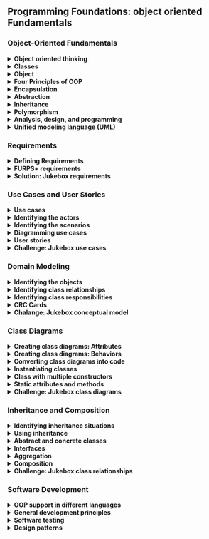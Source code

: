 ## Programming Foundations: object oriented Fundamentals

### Object-Oriented Fundamentals
<details>
		<summary><strong>Object oriented thinking</strong></summary>
		relaize that object oriented programming is not itself a language Object orientation
		is referred to as a programming paradigm A set of ideas that's supported by many
		languages
		<br>
		<br>
        <strong>Object-Oriented Programming (OOP): </strong>
		<br>
		is a programming paradigm that relies on the concept of <strong>classes and objects.</strong> It is used to structure a software program into simple, reusable pieces of code blueprints <strong>(usually called classes)</strong>, which are used to create <strong>individual instances of objects.</strong>
        <br>
		<ul>
			<li>Objects contain both functions (or methods) and data.</li>
			<li> An object provides a public interface to other code that wants to use it, but it maintains its own private internal state: this means that other parts of the system don't have to care about what is going on inside the object.</li>
		</ul>
        <br>
		<strong>Object oriented Programming Language</strong>
		<ul>
			<li>C#</li>
			<li>C++</li>
			<li>Go</li>
			<li>Java</li>
			<li>Javascript</li>
			<li>perl</li>
			<li>PHP</li>
			<li>python</li>
			<li>R</li>
			<li>Ruby</li>
			<li>Swift</li>
			<li>VB.NET</li>
			<li>and many others</li>
		</ul>
		<br>
		And there are other programming paradigms beyon just procedural and object
		orientation
		<ul>
			<li><strong>Logic Programming Language:</strong> Like Prplog</li>
			<li><strong>Functional Programming Language:</strong> Like Haskell</li>
		</ul>
</details>
<details>
		<summary><strong>Classes</strong></summary>
		<strong>Class: </strong>code-template for creating program objects
		<br>
		<br>
		<strong>Class Components</strong>
		<ul>
			<li><strong>Type ➡️ Name:</strong> What is it?
			<br>
			"RoundCookie"
			</li>
			<li><strong>Properties, data ➡️ Attributes:</strong> What describes it?
			<br>
			"Weight, Color"
			</li>
			<li><strong>Operations ➡️ Behavior:</strong> What can it do?
			<br>
			"decorate() - consume()"
			</li>
		</ul>
		<br>
		<strong>Method:</strong> are basically functions with key difference that methods
						are defined as part of a class
		<ul>
			<li>A program procedure that can return a value </li>
			<li>Defined as part of a class</li>
			<li>can only access data known to its object</li>
		</ul>
		<br>
		<strong>Example</strong>

```
Class Feel:
	position
	color
	boolean
	move()
```
<br>
		<strong>Existing Classes in OO Languages</strong>
		At a minimum:
		<br>
		<ul>
			<li>strings</li>
			<li>Dates</li>
			<li>Collections</li>
			<li>File I/O</li>
			<li>Networking</li>
			<li>And often many more...</li>
		</ul>
		<br>
		<strong>Frameworks and libraries</strong>
		<ul>
			<li>Java Class Library</li>
			<li>.NET Framework BCL</li>
			<li>C++ Standard Library</li>
			<li>Ruby Standard Library</li>
			<li>Python Standard Library</li>
		</ul>
</details>
<details>
		<summary><strong>Object</strong></summary>
		<strong>Object</strong> is an instance of a class
		<br>
		<br>
        Objects are class instances that inherit all the variables and methods from a class.
        <br>
		All objects have
		<ul>
			<li><strong>Identity:</strong>  Coffee mug</li>
			<li><strong>Attribute:</strong> Color, size, fullness</li>
			<li><strong>Behviors:</strong>  fill(), empty(), clean()</li>
		</ul>
		<br>
		<storng>Example</storng>

```
Feel = new Feel(3, "white", false)
```
<br>
		<strong>Objects = Nouns</strong>
		<ul>
			<li>Things</li>
			<li>People</li>
			<li>Places</li>
			<li>Ideas</li>
			<li>Concepts</li>
		</ul>
</details>
<details>
		<summary><strong>Four Principles of OOP</strong></summary>
		there are four fundamentals ideas in object oriented programming to keep in your
		mind when creating classes
		<ul>
			<li><strong>Encapsulation: </strong>containing information in an object, exposing only selected information</li>
			<li><strong>Abstraction: </strong>only exposing high level public methods for accessing an object</li>
			<li><strong>Inheritance: </strong>child classes inherit data and behaviors from parent class</li>
			<li><strong>Polymorphism: </strong>many methods can do the same task</li>
		</ul>
</details>
<details>
		<summary><strong>Encapsulation</strong></summary>
		<strong>Encapsulation:</strong> is the packing of data and functions into one component (for example, a class) and then <strong>controlling access to that component to make a "blackbox" out of the object.</strong>
		<br>
		<br>
		<ul>
			<li>Wrapping up a data and method together into a single unit (in other words class) is called Encapsulation</li>
			<li>Encapsulation is like enclosing in a capsule. That is enclosing the related operations and data related to an object into that object</li>
		</ul>
		<br>
		the purpose of encapsulation is to protect an object from unwanted changes
		<br>
		<strong>to protect an object from unwanted changes to have access to the that data you should use methods that object have setter method or getter method that you define</strong>
		<br>
		<br>
        to make sure that "sensitive" data is hidden from users. To achieve this, you must declare class variables/attributes as private (cannot be accessed from outside the class). If you want others to read or modify the value of a private member, you can provide public get and set methods.
		<br>
		<br>
        <strong>Why Encapsulation?</strong>
        <ul>
            <li>Encapsulation ensures better control of your data, because you (or others) can change one part of the code without affecting other parts</li>
            <li>Increased security of data</li>
        </ul>
		<br>
		<strong>Example</strong>

```
class Player:
 currentHealth
 maxHealth
 setHealthOnLevelUp():
  maxHealth += 500
  currentHealth = maxHealth
```
<br>
		<strong>Another Example</strong>

```
class Car:
 gastype = diesel
 getFuelPercentage():
  return Fuel%
```
<br>

```
bmw = new Car()
bmw.getFuelPercentage()
```
</details>
<details>
		<summary><strong>Abstraction</strong></summary>
		<strong>Abstraction: </strong>main goal is to handle complexity by hiding unnecessary details from the user.
        <br>
		Abstraction means we focus on the essential qualities of something rather than one specific example. By using abstraction, we automatically discard what's unimportant or irrelevant.
		<br>
        Hiding unnecessary details and functionalities and only showing what is important to work is an abstraction.
        <br>
        <br>
		<ul>
			<li>Abstruction is "To represent the essentail feature without representing the background details" </li>
			<li>Abstruction lets you focus on what the object does instead of how it does it</li>
		</ul>
        <br>
        refers to “showing” only the essential attributes of something and “hiding” any implementation information that is unnecessary to the user.
        <br>
        <br>
        It allows users not to get overwhelmed by the hidden logic that makes the users complex logic.
        <br>
        the user is not required to understand or even think about it.
        <br>
        <br>
        <strong>Advantages of Data Abstraction</strong>
        <ul>
            <li>Helps the user to avoid writing low level code.</li>
            <li>Avoids code duplication and increases reusability.</li>
            <li>Can change internal implementation of class independently without affecting the user.</li>
            <li>Helps to increase security of an application or program as only important details are provided to the user.</li>
        </ul>
</details>
<details>
		<summary><strong>Inheritance</strong></summary>
		<strong>Inheritance: </strong>it is possible to inherit attributes and methods from one class to another.
		<br>
        <strong>parent classes extend attributes and behaviors to child classes.</strong>
		<br>
		<br>
        <strong>inheritance concept</strong> into two categories:
        <ul>
            <li><strong>derived class (child)</strong> - the class that inherits from another class</li>
            <li><strong>base class (parent)</strong> - the class being inherited from</li>
        </ul>
		<br>
		<ul>
			<li>Base a new object or class on an existing one</li>
			<li>Inherit the existing attributes and methods</li>
			<li>Great form of code reuse</li>
		</ul>
		<br>
		<strong>Why And When To Use "Inheritance"?</strong>
		<br>
        <strong>It is useful for code reusability:</strong> reuse attributes and methods of an existing class when you create a new class.
		<br>
		<br>
		Multiple Inheritance: mean one child has more than father it's not good and not supported in all the language
</details>
<details>
		<summary><strong>Polymorphism</strong></summary>
		<strong>Dynamic Polymorphism: </strong>Uses the same interface for methods on different types of objects that may implement those method in different ways
		<br>
		<br>
		<ul>
			<li>Polymorphism means one name, many forms</li>
			<li>One function behaves in different forms, In other words, "Many forms of a single object is called Polymorphism"</li>
		</ul>
		<br>
		<strong>Method Overriding:</strong> is change one or more methods from the superClass with the same name to take the same input but change the function itself.
		<br>
		<strong>Creating a unique version of an inherited method.</strong>
		<br>


```
Animal:
 makeSound()

cat:
 makeSound() → "Meow"

dog:
 makeSound() → "Haw haw"
```
<br>
		<strong>Method Overloading: </strong>Implements multiple methods with the same name, but different parameters
		<br>
		Example:

```
brew(coffee, water) → cupOfCoffee
brew(tea, water) → cupOfTea
brew(coffee, tea, water) → cupOfSomething
```
</details>

<details>
		<summary><strong>Analysis, design, and programming</strong></summary>
		<strong>Object-Oriented:</strong> there are usually another word right beside it
		<ul>
			<li><strong>Object Oriented Programming:</strong> Built it, The way to built your design</li>
			<li><strong>Object Oriented Design:</strong> Plan your solution, How are you going to do it?</li>
			<li><strong>Object Oriented Analysis:</strong> Understand your problem, What you need to do?</li>
		</ul>
		<br>
		<strong>The five steps approach:</strong>
		<ul>
			<li>1. Gather requirements ( Fetching for a problem to solve)</li>
			<li>2. Describe the application ( Plain text of how the people will use it)</li>
			<li>3. Identify the main object (The start point of making the classes)</li>
			<li>
				1. Describe the interactions between them
				<ul>
					<li>1. Understanding each object responsibilities.</li>
					<li>2. The behaviors they need to have.</li>
					<li>3. When they interact with other objects</li>
				</ul>
			</li>
			<li>5. Create a class diagram</li>
		</ul>
</details>
<details>
		<summary><strong>Unified modeling language (UML)</strong></summary>
		<strong>Unified Modeling Language (UML):</strong> Standardized notation for diagrams to visualize object-oriented systems.
		<br>
		<h4>Types of UML Diagrams</h4>
		<strong>Structural Diagrams</strong>
		<ul>
			<li>Class diagram</li>
			<li>Component diagram</li>
			<li>Depolyment diagram</li>
			<li>Object diagram</li>
			<li>Package diagram </li>
			<li>Profile diagram </li>
		</ul>
		<br>
		<strong>Behavioral Diagrams</strong>
		<ul>
			<li>Use case diagram</li>
			<li>Activity diagram</li>
			<li>State machine diagram</li>
			<li>sequence diagram</li>
			<li>Communication diagram </li>
			<li>Interaction overview diagram </li>
			<li>Timing diagram </li>
		</ul>
		<br>
		<h4>UML Tools</h4>
		<strong>Things to consider</strong>
		<ul>
			<li>Commercial or open source</li>
			<li>Support platforms</li>
			<li>Diagram drwaing capabilites</li>
			<li>Code generation capabilites</li>
		</ul>
</details>

### Requirements
<details>
		<summary><strong>Defining Requirements</strong></summary>
		The first step to any design process is to gather your requirements.
		<br>
		Figure out what your application or product needs to do.
		<br>
		<br>
		<strong>Requirements</strong> = what does the program need to do ?
		<br>
		what is the problem you are trying to solve ?
		<br>
		why are you building the program in the first place?
		<br>
		<br>
		<strong>Funcational Requirements:</strong> = What must it do?
		<br>
		the application must do ......
		<br>
		<br>
		Example: The system must:
		<ul>
			<li>Heat meals in space-packaging</li>
			<li>Allow users to set a timer for the meal</li>
			<li>Notify the user when the meal is ready.</li>
			<li>Change cooking time based on the type of meal</li>
			<li>Continue to function without a network connection</li>
		</ul>
		<br>
		<strong>Non-functional</strong> requirements = How should it do it?
		<ul>
			<li>Is it <strong>legal?</strong></li>
			<li><strong>Performance:</strong> Response time, Users Number simultaneously.</li>
			<li><strong>Support:</strong> if some problems happen any time what will you do?</li>
			<li><strong>Security</strong></li>
		</ul>
		<strong>How should be:</strong>
		<ul>
			<li>Available 24/7</li>
			<li>Usable while wearing work gloves.</li>
		</ul>
</details>

<details>
		<summary><strong>FURPS+ requirements</strong></summary>
		<strong>FURPS</strong> One commonly used model for classifying software quality attributes
		<br>
		FURPS serves as a checklist of several key qualities to consider when determining requirements.
		<br>
		<br>
		<strong>FURPS refer to </strong>
		<ul>
			<li>
				<strong>Functionality: </strong>the Features of the app
				<br>
				Capability, Reusability, Security
			</li>
			<br>
			<li>
				<strong>Usability: </strong>what affect the person who will use the app?
				<br>
				Is it easy on the eyes?
				<br>
				 Is it intuitive to use?
				<br>
 				Is the documentation accurate and complete?
				<br>
				Human Factors, Aesthetics, Consistency, Documentation
			</li>
			<br>
			<li>
				<strong>Reliability: </strong>How Much system downtime is acceptable? Is system can be recovered?
				<br>
				Availability, Failure Rate & Duration, Predictability
			</li>
			<br>
			<li>
				<strong>Performance: </strong> dictate the application's response time through put.
				<br>
  				And they put limits on the system resources it can use. In supportability.
  				<br>
				Speed, Efficiency, Resource, Consumption, Scalability
			</li>
			<br>
			<li>
				<strong>Supportability: </strong>  Make sure the application can be tested, extended, serviced and installed and configured.
				<br>
				Testability, Extensibility, Serviceability, Configurability
			</li>
		</ul>
		<br>
		<strong>FURPS+</strong>
		<ul>
			<li><strong>Design: </strong>constraints on how the software must be built because the app requires certain things such as a relational database.</li>
			<li>
				<strong>Implementation: </strong> Does it have to be written in a certain language?<br>
				Are there standards or methodologies that need to be followed?</li>
			<li>
				<strong>Interface: </strong>Communication with other devices is a common need.
				<br>
				refer to an external system that needs to be interfaced with.
			</li>
			<li><strong>Physical: </strong> related to the hardware on which the application must run or deplyed on.</li>
		</ul>
</details>
<details>
	<summary><strong>Solution: Jukebox requirements</strong></summary>
	<strong>Functional - the system must do:</strong>
	<ul>
		<li>Have music libraries</li>
		<li>Allow user to choose any album and select single song</li>
		<li>After putting any song to play check the queue</li>
		<li>if the last 3 songs from same user jump it to the next play</li>
		<li>if not put it in the queue</li>
	</ul>
	<br>
	<strong>Non-Functional - the system should be:</strong>
	<ul>
		<li>Intuitive to use while floating in space</li>
		<li>Available 24/7</li>
		<li>Low power</li>
	</ul>
</details>

### Use Cases and User Stories
<details>
	<summary><strong>Use cases</strong></summary>
	<strong>Use Cases: </strong>shifting focus towards the user and how they accomplish a particular goal a use case needs three essential things
	<br>
	<ul>
		<li><strong>Title: </strong>What is the goal?</li>
		<li><strong>Primary Actor: </strong>Who desires it? (the person or system that will use the program)</li>
		<li><strong>Success Scenario: </strong>How is it accomplished? (the steps)</li>
	</ul>
	<strong>Additional Details</strong>
	<ul>
		<li><strong>Preconditions:</strong> When this use case is started?</li>
		<li><strong>Postconditions</strong></li>
		<li><strong>Secondary Actors</strong></li>
		<li><strong>Stakeholders</strong></li>
		<li><strong>Scope</strong></li>
		<li><strong>Priority</strong></li>
		<li><strong>Owner</strong></li>
	</ul>
	<br>
	<h4>Use Case: Scenario as Steps</h4>
	<ul>
		<li><strong>Title: </strong>Heat Meal</li>
		<li><strong>Primary Actor: </strong>Astronaut</li>
		<li>
			<strong>Success Scenario: </strong>
			<ul>
				<li>Astronaut inserts meal package.</li>
				<li>The system identifies the type of meal.</li>
				<li>The system heats the package for the length of time required for meal type.</li>
				<li>The system notifies the astronaut that the meal is ready to vie space pager.</li>
				<li>Astronaut removes the package from the system.</li>
			</ul>
		</li>
		<li>
			<strong>Extensions</strong>
			<ol>
				<li>Describe steps for unidentifiable package</li>
				<li>Describe steps for space-pager system error</li>
			</ol>
		</li>
	</ul>
</details>
<details>
	<summary><strong>Identifying the actors</strong></summary>
	Start thinking about the peoples who maybe use your system "If it multiple users system". (User Icon)
	<br>
	who will interact with the program
	<br>
	Thinking about another systems or organizations which need to connect with your system. (Systems = Box)
	<br>
	Notice that  the program could have multiple people interacting with it to accomplish different goals.
	<br>
    Thinking about their different job titles or departments can also prompt ideas for use case scenarios.
	<br>
	yoou should also ask does the application need to interact with other computer systems or other organizations?
	<br>
    Those external systems are considered actors too.
	<br>
	But keep in mind that the same person with the same role and job title could actually be different actors at different times.
	<br>
    The focus should really be on the goal that the actor wants to accomplish, and how we define those actors can vary depending on the use case.
	<br>
    the primary actors in scenario aren't necessarily the most important actor in the scenario They're just the one who initiated it
</details>
<details>
	<summary><strong>Identifying the scenarios</strong></summary>
	describe a goal that an actor can accomplish in a single encounter and stay focused on the user's intention what they really want to accomplish.
	<br>
	<br>
	write your scenario either as a paragraph or a list of steps The goal is readability and ease of creation over formality.
	<br>
    don't put the verbs that will accomplish the goal put the goal it self omit needless words
    don't use words like screen, click, button , select
	<strong>User-Focused Goals</strong>
	<ul>
		<li>Cook meal</li>
		<li>Generate reports</li>
		<li>Change settings</li>
		<li>Order supplies</li>
	</ul>
	<br>
	<strong>Focus</strong> only on the best scenario ever then all others can be alternative paths
	<br>
	<strong>Focus</strong> on the main actions with out any details
	<br>
	<strong>Focus</strong> on the function without the interface, Don't use words bottom, screen, click .. etc.
	<br>
	<br>
	<strong>Question to help you thinking:</strong>
	<ul>
		<li>Who performs system adminstration tasks?</li>
		<li>Who manages users and security?</li>
		<li>What happens of the system fails?</li>
		<li>Is anyone looking at performance metrics or logs?</li>
	</ul>
</details>
<details>
	<summary><strong>Diagramming use cases</strong></summary>
	<ol>
		<li>Start with listing your use cases</li>
		<li>Then draw the actors with there names, and make circle on each use case, after than draw a big box around use cases as a refer to the system internal</li>
		<li>Draw lines from the actor to each user case he will work with</li>
		<li>If there are another system or second role actor, draw it at the other side with square around and <<actor>> to define it</li>
	</ol>
</details>
<details>
	<summary><strong>User stories</strong></summary>
	User story is simpler than use case, it's focus only on small scenario from the user perspective and focusing only on his goal. As a (type of user) I want (goal) so that (reason)
	<br>
	still describes a single small scenario from a user's perspective, focusing on their goal. what they want to do and why rather than focusing on the system.
	<br>
	But unlike a use case, which can be several pages,
	<br>
	a user story is typically written as just one, perhaps two, sentences and they're very commonly written on index cards because that forces us to keep them short and sweet.
	<br>
	the focus is on intent and should not include descriptions of the user interface. these are intended to be quick, readable summaries of a specific goal and why the user wants it.
	<ul>
		<li>
			As an astronaut - I want to heat up my food - So that I can get eat a warm meals
		</li>
		<li>
			As a nutritianist - I want to see what astronauts eat - So that i can monitor their diet
		</li>
		<li>
			As an astronaut - I want to press a button to delay when my food gets cooked - So that it will be ready later
		</li>
		<li>
			As an astronaut - I want to schedule when i heat my food- So it will be ready later
		</li>
		<li>
			As a student - I want to see my courses - so I can focus on studying.
		</li>
	</ul>
	<br>
	<br>
	<table>
		<tr>
			<th>User Stories</th>
			<th>Use Cases</th>
		</tr>
		<tr>
			<td>short (one index card)</td>
			<td>Long (a document)</td>
		</tr>
		<tr>
			<td>One goal, no details</td>
			<td>Multiple goals and details</td>
		</tr>
		<tr>
			<td>Informal</td>
			<td>Casual to (very) formal</td>
		</tr>
		<tr>
			<td>"Placeholder for conversation"</td>
			<td>"Record of converstion"</td>
		</tr>
	</table>
	<br>
	We start making User Stories to hold the topics then make Use case to Each one or collect smaller together.
</details>
<details>
	<summary><strong>Challenge: Jukebox use cases</strong></summary>
	<strong>Functional Requirements</strong>
	<ul>
		<li>Maintain a library of albums/songs</li>
		<li>Allow users to brows albums/songs</li>
		<li>Allow users to select individual songs</li>
		<li>Prevent users from selecting entire albums</li>
		<li>Maintain a queue of songs to play</li>
		<li>Play music</li>
		<li>Allow users to sort by artist</li>
		<li>Identify individual users</li>
		<li>Track number of plays per user</li>
	</ul>
	<br>
	<strong>Non-Functional Requirements</strong>
	<ul>
		<li>Intuitive to use in spacec</li>
		<li>Available 24/7</li>
		<li>Low Power</li>
		<li>Updatable</li>
	</ul>
	<br>
	<strong>Use Case 01</strong>
	<ul>
		<li><strong>Title: </strong>Play song</li>
		<li><strong>Primary Actor: </strong>User</li>
		<li>
			<strong>Success Scenario: </strong>
			<ol>
				<li>The system identifies user</li>
				<li>The user browses library of available albums</li>
				<li>The user selects an album and browses list of songs on the selected album</li>
				<li>The user selects a song</li>
				<li>The system plays the selectd a song</li>
				<li>play like setting</li>
			</ol>
		</li>
	</ul>
	<br>
	<strong>Use Case 02</strong>
	<ul>
		<li><strong>Title: </strong>Select Multiple Songs</li>
		<li><strong>Primary Actor: </strong>User</li>
		<li>
			<strong>Success Scenario: </strong>
			<ol>
				<li>The system identifies user</li>
				<li>The user browses available albums and songs</li>
				<li>The user selects a song</li>
				<li>The system begins playing selectd song</li>
				<li>The user continues browsing and selects a second song</li>
				<li>The system adds second song to play queue</li>
				<li>The system plays second song after first song is over</li>
			</ol>
		</li>
	</ul>
	<br>
	<strong>Use Case 03</strong>
	<ul>
		<li><strong>Title: </strong>Play song</li>
		<li><strong>Primary Actor: </strong>Astronaut</li>
		<li>
			<strong>Success Scenario: </strong>
			<ol>
				<li>Astronaut open lib</li>
				<li>Then pick an album</li>
				<li>
					choose 3 songs or less to play
					<ol>
						<li>if choose more tell him max number</li>
						<li>if there are 3 same user jump next play</li>
					</ol>
				</li>
				<li>
					choose play setting (loop, shuffle)
					<ol>
						<li>if not selected ask after queue, time 10sec then shuffle.</li>
					</ol>
				</li>
				<li>play like setting</li>
			</ol>
		</li>
	</ul>
	<br>
	<br>
	<strong>Use Case 04</strong>
	<ul>
		<li><strong>Title: </strong>Update Lib</li>
		<li><strong>Primary Actor: </strong>Admin</li>
		<li>
			<strong>Success Scenario: </strong>
			<ol>
				<li>Astronaut open sittings</li>
				<li>plugin storage</li>
				<li>move new data, done editing</li>
				<li>remove storage</li>
				<li>close setting</li>
			</ol>
		</li>
	</ul>
	<br>
	<strong>User Stories</strong>
	<br>
	As a user, i want my song to be added to the front of a long play queue, so that i don't have to wait hours to hear it
	<br>
	As a user, i want to be identified without touching anything, so that my hands are free to do other things
</details>

### Domain Modeling

<details>
	<summary><strong>Identifying the objects</strong></summary>
	- After defining requirements and writing some use cases or user stories we start to transition from analysis, understanding the problem we're trying to solve, to design, how we're going to organize our solution.
  	<br>
	- with the analysis done, our next step is to create a conceptual model.
	<br>
	<br>
	<strong>Conseptual Model: </strong> Represents important objects and the relationships between them
	<br>
	This model is done after analysis phase (Use cases & user stories)
	<br>
	at this point we pick all our system objects and every thing we should be aware of
	<br>
	To get the objects we go back to the use cases and the user stories then pick all of the nouns
	<br>
	To identify objects we'll go through all of our use cases and user stories and any other written requirements to pick out all of the nouns.
	<br>
  	after defining the objects we simply drawing a box around each of those objects we have the beginning of a conceptual model.
	<br>
	<img src="https://manssorr.notion.site/image/https%3A%2F%2Fs3-us-west-2.amazonaws.com%2Fsecure.notion-static.com%2F49dabb74-ffff-418a-8a72-26ed2a6c2f72%2FUntitled.png?table=block&id=245bc35e-55d3-468a-9c94-ad0ac25290db&spaceId=a3f51d20-62c5-408a-823f-471ed08ec100&width=1410&userId=&cache=v2" alt="img" title="image Title" />
	<br>
	<img src="https://manssorr.notion.site/image/https%3A%2F%2Fs3-us-west-2.amazonaws.com%2Fsecure.notion-static.com%2Fb8eda863-2846-4823-b24d-5552455bfb15%2FUntitled.png?table=block&id=d500e754-1f34-4b07-b67b-3c246e13003d&spaceId=a3f51d20-62c5-408a-823f-471ed08ec100&width=990&userId=&cache=v2" alt="img" title="image Title">
	<br>
	Now search at them to find duplications and the useless ones
	<img src="https://manssorr.notion.site/image/https%3A%2F%2Fs3-us-west-2.amazonaws.com%2Fsecure.notion-static.com%2F2523c469-56bd-4699-ab20-be0d632f3993%2FUntitled.png?table=block&id=b6e91e7a-0f4d-4175-b497-66ed9ea565fe&spaceId=a3f51d20-62c5-408a-823f-471ed08ec100&width=1480&userId=&cache=v2" alt="img" title="image Title">
</details>
<details>
	<summary><strong>Identifying class relationships</strong></summary>
	Now after pick the class to the conceptual model we need to identify the relations between them with draw lines between them
	<br>
	Once we have the potential objects picked out for our conceptional model, it's useful to indicate the main relationships or associations between those concepts by drawing lines between the boxes.
	<br>
  	Now, optionally, it may be useful to add a short note to actually describe the relationship.
	<br>
	then write down a work which describe the relation between them
	<br>
	The benefit of detailing these relationships is that it makes it easier to realize which objects interact with each other, meaning which objects have behaviors that affect other objects.
	<br>
	<img src="https://manssorr.notion.site/image/https%3A%2F%2Fs3-us-west-2.amazonaws.com%2Fsecure.notion-static.com%2Fc8de4732-2f75-4e01-91dd-dbae99478af4%2FUntitled.png?table=block&id=e6999521-f2a8-4c38-9be2-7af49e9e5e64&spaceId=a3f51d20-62c5-408a-823f-471ed08ec100&width=1130&userId=&cache=v2"  alt="img" title="image Title">
</details>
<details>
	<summary><strong>Identifying class responsibilities</strong></summary>
	Now we need to know each class (object) responsibilities, so we back to use cases and user stories then searching this time for verbs only
	<br>
	We need to figure out the responsibilities for our conceptual objects to really identify what are, and what are not classes that we'll need to create.
	<br>
	We will go back to the user stories and  look for verbs, and verb phrases to identify responsibilities.
	<br>
	<img src="https://manssorr.notion.site/image/https%3A%2F%2Fs3-us-west-2.amazonaws.com%2Fsecure.notion-static.com%2F5dd78045-b45e-4714-815d-4e855a5ebae7%2FUntitled.png?table=block&id=cd0ebe73-edb0-4a3f-a2f5-383d27da213c&spaceId=a3f51d20-62c5-408a-823f-471ed08ec100&width=1390&userId=&cache=v2" alt="img" title="image Title">
	<br>

> An object should be responsible for itself
<br>
	like steers asteroid for first look you may said the player who responsible for steer it !
	<br>
	but no, the player only ask the asteroid to move and the asteroid itself responsible to his move
	<br>
	<img src="https://manssorr.notion.site/image/https%3A%2F%2Fs3-us-west-2.amazonaws.com%2Fsecure.notion-static.com%2F24ce28fb-11d8-4914-b19a-acace07eb252%2FUntitled.png?table=block&id=5c38e419-20af-4607-9940-b5921fcb5027&spaceId=a3f51d20-62c5-408a-823f-471ed08ec100&width=1600&userId=&cache=v2" alt="img" title="image Title">
	<br>
	Don't give much behaviors(responsibilities) to single actor but the mean actor could ask other things to there behaviors
	<img src="https://manssorr.notion.site/image/https%3A%2F%2Fs3-us-west-2.amazonaws.com%2Fsecure.notion-static.com%2F84d1c953-70a3-40cd-94db-b442e9cdd363%2FUntitled.png?table=block&id=59ff3479-8f33-44b3-b0f6-f78e024371a7&spaceId=a3f51d20-62c5-408a-823f-471ed08ec100&width=1510&userId=&cache=v2" alt="img" title="image Title">
	<br>
	System word here refers to some part of the system should do that not an actor called system will do ! to avoid doing that :
	<br>
	<img src="https://manssorr.notion.site/image/https%3A%2F%2Fs3-us-west-2.amazonaws.com%2Fsecure.notion-static.com%2F2fe2a6a7-b3d1-48cc-acdb-79cbf3a0f379%2FUntitled.png?table=block&id=5c6d6a1f-9c0c-4514-aa95-8b977d47c4b8&spaceId=a3f51d20-62c5-408a-823f-471ed08ec100&width=2000&userId=&cache=v2" alt="img" title="image Title">
	<br>
	<img src="https://manssorr.notion.site/image/https%3A%2F%2Fs3-us-west-2.amazonaws.com%2Fsecure.notion-static.com%2F6a0f6d57-09da-474e-a327-ab72358c62c7%2FUntitled.png?table=block&id=b053f382-215a-41d8-87f4-495adf687bde&spaceId=a3f51d20-62c5-408a-823f-471ed08ec100&width=2000&userId=&cache=v2" alt="img" title="image Title">
</details>
<details>
	<summary><strong>CRC Cards</strong></summary>
	<br>
	<strong>CRC: </strong>Class Responsibilities Collaboration
	<br>
	<strong>Each CRC cards represents one class</strong>
	<ul>
		<li>it has three sections. The first section is the name of the class at the top, which is usually underlined.</li>
		<li>The Right section  is the Responsibilities of the class, the things that it needs to take care of.</li>
		<li>The left section  is for the Collaborators, the other classes it interacts with.</li>
	</ul>
	CRC cards typically use this format with the responsibilities taking up the left two-thirds of the card, and the collaborators on what's remaining to the right.
	<br>
	<br>
	<strong>CRH: </strong>Component Responsibilities Helper
	<br>
	It should be like that and on a small piece of paper, to make it simple.
	<br>
	<img src="https://manssorr.notion.site/image/https%3A%2F%2Fs3-us-west-2.amazonaws.com%2Fsecure.notion-static.com%2Ffbef972f-518b-4529-9c17-cd551fba3c36%2FUntitled.png?table=block&id=3455ea55-fc92-410a-ac4b-afca421d8823&spaceId=a3f51d20-62c5-408a-823f-471ed08ec100&width=820&userId=&cache=v2" alt="img" title="image Title">
	<br>
	Use NOUNS to find Class , And VERBS to Responsibilities
	<br>
	<img src="https://manssorr.notion.site/image/https%3A%2F%2Fs3-us-west-2.amazonaws.com%2Fsecure.notion-static.com%2Fd778ae96-578f-44ee-96a0-58a90314ddec%2FUntitled.png?table=block&id=26157f67-2f8d-40a9-b65e-16e33bc79c80&spaceId=a3f51d20-62c5-408a-823f-471ed08ec100&width=830&userId=&cache=v2" alt="img" title="image Title">
</details>
<details>
	<summary><strong>Chalange: Jukebox conceptual model</strong></summary>
	<img src="https://manssorr.notion.site/image/https%3A%2F%2Fs3-us-west-2.amazonaws.com%2Fsecure.notion-static.com%2F50126ae2-6160-4a45-8eda-a07d92aa3b05%2FUntitled.png?table=block&id=649be3cd-debe-4db7-8d97-8582eadb215d&spaceId=a3f51d20-62c5-408a-823f-471ed08ec100&width=1570&userId=&cache=v2">
	<br>
	<img src="https://manssorr.notion.site/image/https%3A%2F%2Fs3-us-west-2.amazonaws.com%2Fsecure.notion-static.com%2F6e8e59f4-a480-44ca-8fd6-0fa825b90305%2FUntitled.png?table=block&id=c3cc288c-5604-4be4-81b9-a75f81ff5e6d&spaceId=a3f51d20-62c5-408a-823f-471ed08ec100&width=1610&userId=&cache=v2">
	<br>
	<img src="https://manssorr.notion.site/image/https%3A%2F%2Fs3-us-west-2.amazonaws.com%2Fsecure.notion-static.com%2F307ea140-1d62-4dfd-9f3f-b27c3856e4c5%2FUntitled.png?table=block&id=3f0b056e-97b5-404e-98ab-d49e4bd9c8ec&spaceId=a3f51d20-62c5-408a-823f-471ed08ec100&width=2000&userId=&cache=v2">
	<br>
	Removing system to Avoiding master class
	<img src="https://manssorr.notion.site/image/https%3A%2F%2Fs3-us-west-2.amazonaws.com%2Fsecure.notion-static.com%2F7097015c-1858-4b00-b102-cbb767b7d6bb%2FUntitled.png?table=block&id=a63c731d-ee06-4d5b-989e-54a6111f998a&spaceId=a3f51d20-62c5-408a-823f-471ed08ec100&width=670&userId=&cache=v2">
	<br>
	<img src="https://manssorr.notion.site/image/https%3A%2F%2Fs3-us-west-2.amazonaws.com%2Fsecure.notion-static.com%2F638d9d26-f738-4e13-9532-b55ec2c2f92b%2FUntitled.png?table=block&id=9faebf58-7cc7-48ff-b629-39c3a65616e2&spaceId=a3f51d20-62c5-408a-823f-471ed08ec100&width=1440&userId=&cache=v2">
	<br>
	<img src="https://manssorr.notion.site/image/https%3A%2F%2Fs3-us-west-2.amazonaws.com%2Fsecure.notion-static.com%2Fa5b1d328-0667-4f0f-84d1-dbd28c9c173f%2FUntitled.png?table=block&id=e3df3e52-264d-44f4-a524-4b3b266c0888&spaceId=a3f51d20-62c5-408a-823f-471ed08ec100&width=2000&userId=&cache=v2">
</details>

### Class Diagrams
<details>
	<summary><strong>Creating class diagrams: Attributes</strong></summary>
	<strong>Class Diagram</strong>
	<br>
	<ul>
		<li><strong>ClassName</strong>: Spaceship</li>
		<li>
			<strong>Attributes</strong>
			<ul>
				<li>callSign</li>
				<li>shieldActive</li>
				<li>shieldStrength</li>
				<li>position</li>
			</ul>
		</li>
		<li>
			<strong>Behaviors</strong>
			<ul>
				<li>getShieldStrength</li>
				<li>reduceShield</li>
				<li>getPosition</li>
				<li>move</li>
				<li>setPosition</li>
			</ul>
		</li>
	</ul>
	<br>
	<br>
	<strong>Behavior</strong>  they're usually named as short verb phrases.
	<br>
	it's common practice to name methods that modify and retrieve attributes as get instant operations rather than things like change or retrieve.
	<br>
  	And some languages will even automatically generate getter and setter methods for you.
	<br>
	<br>
	 You'll commonly see plus and minus signs before the attributes and methods in UML class diagrams.
	<br>
	Which is referred to as controlling visibility.
	<br>
	Minus indicates that a member should be private to the class, meaning it's not directly accessible by other objects.
	<br>
  	plus means the member should be public.
	<br>
	<br>
	The rule here is to leave as many attributes and methods private as possible, and only make something public if you know another object will need to use it.
	<br>
	Your focus should really be on what object do rather than just viewing them as data structures.
</details>
<details>
	<summary><strong>Creating class diagrams: Behaviors</strong></summary>
	At behavior we can use Responsibilities from Conceptional model which we had created Responsibility(Input datatype) : Return datatype
	<br>
	Incapsolation: + Public - Private
	<img src="https://manssorr.notion.site/image/https%3A%2F%2Fs3-us-west-2.amazonaws.com%2Fsecure.notion-static.com%2F4902c992-ece1-43b4-8682-1c6b951e0a90%2FUntitled.png?table=block&id=5f72e7d8-7bd2-48b3-8f22-895401db3da0&spaceId=a3f51d20-62c5-408a-823f-471ed08ec100&width=1120&userId=&cache=v2">

> The rule: to make many as you can every thing is private, and only public if another object will need to use it
</details>
<details>
	<summary><strong>Converting class diagrams into code</strong></summary>

```
	public class Spaceship {

	// instance variables
	public String callsign;
	private int shieldStrength;

	// methods
	public String fireMissile() {
	return "Pew!";
	}

	public void reduceShield(int amount) {
	shieldStrength -= amount;
	}
}
```
<br>
</details>
<details>
	<summary><strong>Instantiating classes</strong></summary>
	To make a new object in different languages:
	<br>
	<img src="https://manssorr.notion.site/image/https%3A%2F%2Fs3-us-west-2.amazonaws.com%2Fsecure.notion-static.com%2Fa8c7c2dd-672b-4d5c-8c94-38e52242e61c%2FUntitled.png?table=block&id=7764beaa-b2db-4700-b0d6-dc21c50b6e70&spaceId=a3f51d20-62c5-408a-823f-471ed08ec100&width=2000&userId=&cache=v2">
	<br>
	<br>
	<strong>Constructor: </strong>A special method that gets called to create an object
	<br>
	It should contain the initial values that i want to be for each new object of this class.
	<br>
	And it should be a method on the class with same name of it and be + <strong>(Public)</strong>
</details>
<details>
	<summary><strong>Class with multiple constructors</strong></summary>
	At this point maybe some one say: What if I need to make an object with different initial values from the one you made the constructor with ? I will reply then make multiple constructors!
	<br>
	<br>
	<strong>Multiple Constructors:</strong> Also called overloading its to let the first constructor take in value at the argument ( ) to make another object with different initial values
	<br>
	most langauges will let us create multiple constructor methods through a process called overloading
	<br>

```
public class Spaceship {

	// instance variables
	public String callSign;
	private Int shieldStrength

	// constructor methods
	public Spaceship() {
		name = "The nameless ship";
		shieldStrength = 100; }

	// overload constructor
	public Spaceship(String name) {
		callSign = name;
		shieldStrength = 200;

	// other methods omitted
}
```
<strong>Method Overloading</strong> Which allow a class to have more than one method with the same name, but different sets of input parameters
	<br>
	Overloading multiple constructors gives us flexibility to pass in information when actually creating object
	<br>
	<br>
	<strong>Destructor</strong> A special method that gets called when the object is destroyed
	<br>
	<strong>Finalizer</strong> A special method that gets called when the object is destroyed
</details>
<details>
	<summary><strong>Static attributes and methods</strong></summary>
	<strong>Instance Variable: </strong>Variable for which each instantiated object of a class has a separate copy
	<br>

```
public class Spaceship {

	// instance variables
	public String callSign;
	private int shieldStrength;

	// class variables
	public static float toughness;

	// other code omitted
}
```
<br>
Just define it inside the class but out side the _ init_ function:
<br>

```
class Spaceship():

	# class variables
	toughness = 0.8

	def _init_(self):

		# instance variables
		self.callsign = "
		self._shieldStrength = 100

	# other code omitted
```
<br>
But to access it we should use className.classVariable NOT just as a normal Var
<br>
<img src="https://manssorr.notion.site/image/https%3A%2F%2Fs3-us-west-2.amazonaws.com%2Fsecure.notion-static.com%2Fb2ac4f90-1911-4938-a3e4-6d3debea0b05%2FUntitled.png?table=block&id=8bd50164-ee0e-4018-abf1-6953be901896&spaceId=a3f51d20-62c5-408a-823f-471ed08ec100&width=1640&userId=&cache=v2">
<br>
	<strong>Static Variable</strong>
	<br>
	<ul>
		<li>Variable that is shared across all objects in a class</li>
		<li>Also called a shared varible or a class variable</li>
	</ul>
	<br>
	At UML Statics member should be Underlined
	<br>
	<img src="https://manssorr.notion.site/image/https%3A%2F%2Fs3-us-west-2.amazonaws.com%2Fsecure.notion-static.com%2Fff77fb17-4a27-4396-a730-c7d78c536e72%2FUntitled.png?table=block&id=38958c1c-7b5d-4649-b52f-212a12dee4f3&spaceId=a3f51d20-62c5-408a-823f-471ed08ec100&width=640&userId=&cache=v2" >
</details>
<details>
	<summary><strong>Challenge: Jukebox class diagrams</strong></summary>
	<img src="https://manssorr.notion.site/image/https%3A%2F%2Fs3-us-west-2.amazonaws.com%2Fsecure.notion-static.com%2F0e827136-1df9-4c4d-8d27-641b29418543%2FUntitled.png?table=block&id=e94baa53-8c58-4e29-a2c3-5bda7a04d54b&spaceId=a3f51d20-62c5-408a-823f-471ed08ec100&width=1600&userId=&cache=v2" >
	<br>
	Here You make vars private so made two public get methods to access them
	<br>
	<img src="https://manssorr.notion.site/image/https%3A%2F%2Fs3-us-west-2.amazonaws.com%2Fsecure.notion-static.com%2F18a1a301-4d2f-4e2a-a1e6-e312cfc919de%2FUntitled.png?table=block&id=e4de6685-fa1e-410d-9391-6a5290d4838d&spaceId=a3f51d20-62c5-408a-823f-471ed08ec100&width=1020&userId=&cache=v2" >
	<br>
	<img src="https://manssorr.notion.site/image/https%3A%2F%2Fs3-us-west-2.amazonaws.com%2Fsecure.notion-static.com%2F488c66d8-18b8-4d07-8650-59f6490abb71%2FUntitled.png?table=block&id=4c66410f-0578-43cc-8f00-656de073e689&spaceId=a3f51d20-62c5-408a-823f-471ed08ec100&width=510&userId=&cache=v2" >
	<br>
	<img src="https://manssorr.notion.site/image/https%3A%2F%2Fs3-us-west-2.amazonaws.com%2Fsecure.notion-static.com%2F842cfe87-ebbe-4ef4-9cba-29db9b79b6aa%2FUntitled.png?table=block&id=6556c625-b78e-4801-880d-cb8d417e49d8&spaceId=a3f51d20-62c5-408a-823f-471ed08ec100&width=500&userId=&cache=v2" >
	<br>
	<img src="https://manssorr.notion.site/image/https%3A%2F%2Fs3-us-west-2.amazonaws.com%2Fsecure.notion-static.com%2F6338b670-0d9f-462d-bef8-1e09abdbef2a%2FUntitled.png?table=block&id=ed3b1843-05b8-4e32-b167-fb1073d2e0f7&spaceId=a3f51d20-62c5-408a-823f-471ed08ec100&width=2000&userId=&cache=v2" >
</details>

### Inheritance	and Composition
<details>
	<summary><strong>Identifying inheritance situations</strong></summary>
	<strong>inheritance:</strong> subclasses or child classes automatically have all of the attributes and methods of their parent class. And they can have their own unique attributes and methods in addition to those.
	<br>
	<br>
	The best way to identify if it's inheritance, is with two simple words, is a (a kind of , or  type of ) Inheritance describes an is a relationship between objects.
	<br>
	Like: A star fighter is a spaceship, or A cargo shuttle is a spaceship.
	<br>
	<img src="https://manssorr.notion.site/image/https%3A%2F%2Fs3-us-west-2.amazonaws.com%2Fsecure.notion-static.com%2Fa3e1db4c-a866-443d-bc73-1bd8b2210436%2FUntitled.png?table=block&id=d86b1594-f74a-4194-bdb0-8630c6ba4797&spaceId=a3f51d20-62c5-408a-823f-471ed08ec100&width=2000&userId=&cache=v2">
	<img src="https://manssorr.notion.site/image/https%3A%2F%2Fs3-us-west-2.amazonaws.com%2Fsecure.notion-static.com%2Fef963b1c-0f93-430b-8323-fb1bc6b9a4d9%2FUntitled.png?table=block&id=35e1eedc-13a2-48fa-9864-08b6f656108b&spaceId=a3f51d20-62c5-408a-823f-471ed08ec100&width=1140&userId=&cache=v2">
	<br>
	<br>
	<strong>Overriding:</strong> Allowing a subclass to replace the implementation of a method from the superclass
	<br>
	<strong>Method Overriding:</strong>is change one or more methods from the superClass with the same name to take the same input but change the function itself.
	<br>
	<br>
	And you can make a multilevel Inheritance

> It's Normal to didn't use any inheritance on every diagram you make!
</details>
<details>
	<summary><strong>Using inheritance</strong></summary>
	At different languages:
	<img src="https://manssorr.notion.site/image/https%3A%2F%2Fs3-us-west-2.amazonaws.com%2Fsecure.notion-static.com%2F8c48b3c0-6a88-4d16-b704-e7b8e176def8%2FUntitled.png?table=block&id=4f14896a-eca6-4a38-b6f6-daa428998370&spaceId=a3f51d20-62c5-408a-823f-471ed08ec100&width=2000&userId=&cache=v2">
	<br>
	To calling a method from the super class you may use the keyword Super like that:
	<img src="https://manssorr.notion.site/image/https%3A%2F%2Fs3-us-west-2.amazonaws.com%2Fsecure.notion-static.com%2Fad910232-1961-4058-8a35-1f573188e7c7%2FUntitled.png?table=block&id=130e2284-0ac5-43d9-92a0-c0371405b2c9&spaceId=a3f51d20-62c5-408a-823f-471ed08ec100&width=2000&userId=&cache=v2">
</details>
<details>
	<summary><strong>Abstract and concrete classes</strong></summary>
	<ul>
		<li>
			<details>
				<summary><strong>Abstract from GeeksForGeeks.Org</strong></summary>
				<strong>C++:</strong>  Sometimes implementation of all function cannot be provided in a base class because we don’t know the implementation. Such a class is called abstract class. For example, let Shape be a base class. We cannot provide implementation of function draw() in Shape, but we know every derived class must have implementation of draw(). Similarly an Animal class doesn’t have implementation of move() (assuming that all animals move), but all animals must know how to move. We cannot create objects of abstract classes.
				<br>
				<br>
				<strong>Java: </strong> An abstract class that is declared by the abstract keyword. An abstract class cannot be instantiated directly, i.e. the object of such class cannot be created directly using the new keyword. An abstract class can be instantiated either by a concrete subclass or by defining all the abstract method along with the new statement. It may or may not contain an abstract method. An abstract method is declared by abstract keyword, such methods cannot have a body. If a class contains an abstract method, then it also needs to be abstract.
			</details>
		</li>
		<li>
			<details>
				<summary><strong>Concrete from GeeksForGeeks.Org</strong></summary>
				<strong>Java: </strong>A concrete class in Java is a type of subclass, which implements all the abstract method of its super abstract class which it extends to. It also has implementations of all methods of interfaces it implements.
			</details>
		</li>
		<li>
			<details>
				<summary><strong>Important points (Java)</strong></summary>
				<ul>
					<li>A concrete class is a subclass of an abstract class, which implements all its abstract method.</li>
					<li>Abstract methods cannot have body.</li>
					<li>Abstract class can have static fields and static method, like other classes.</li>
					<li>An abstract class cannot be declared as final.</li>
					<li>Only abstract class can have abstract methods.</li>
					<li>A private, final, static method cannot be abstract, as it cannot be overridden in a subclass.</li>
					<li>Abstract class cannot have abstract constructors.</li>
					<li>Abstract class cannot have abstract static methods.</li>
					<li>If a class extends an abstract class, then it should define all the abstract methods (override) of the base abstract class. If not, the subclass(the class extending abstract class) must also be defined as abstract class.</li>
				</ul>
			</details>
		</li>
	</ul>
	<br>
	<strong>Abstract Class:</strong>
	<ul>
		<li>it's exists to be inherited by other classes</li>
		<li>Cannot be instantiated</li>
		<li>should contains at least one abstract method</li>
		<li>And not all of his methods should be abstract some of them can be implemented</li>
	</ul>
	<br>

> The benefit of including keywords like abstract and final is to communicate your intentions for a class to other programmers. It let's them know whether or not a class was designed with inheritance in mind.
</details>
<details>
	<summary><strong>Interfaces</strong></summary>
	<strong>Interface: </strong>
	<ul>
		<li>(is a form of abstraction) it list of methods for a class to implement.</li>
		<li>It doesn't contain any actual behavior.</li>
		<li>you're not allowed to put any functionality inside an interface.</li>
	</ul>
	<br>
	A class can implement multiple interfaces.
	<br>
	<br>
	Different between Interface and Abstract Class:
	<ul>
		<li>Interface represent a <strong>capability, that class implements</strong></li>
		<li>Abstract represent a <strong>type, that another class can inherit from.</strong></li>
	</ul>
	<br>
	The Implementation of interface at UML:
	<br>
	<img src="https://manssorr.notion.site/image/https%3A%2F%2Fs3-us-west-2.amazonaws.com%2Fsecure.notion-static.com%2F787c517a-0539-49a0-bd65-b9acf53a38ca%2FUntitled.png?table=block&id=91804cb2-93e4-4c08-bf97-054062977962&spaceId=a3f51d20-62c5-408a-823f-471ed08ec100&width=1060&userId=&cache=v2">
	<br>
	<br>

> Program to an interface, not to an implementation.

	because it's a developer's choice how to implement those methods rather than being provided with that code
</details>
<details>
	<summary><strong>Aggregation</strong></summary>
	<strong>Aggregation: </strong>is often referred to as a <strong>has a(has Many or Uses a or Uses Many) </strong> relationship like: the road has cars.
	<br>
	"Has a" relation ship  OR " Uses a" or "Uses many"
	<br>
	<br>
	UML is:
	<br>
	<img src="https://manssorr.notion.site/image/https%3A%2F%2Fs3-us-west-2.amazonaws.com%2Fsecure.notion-static.com%2F2f01611c-fdb5-4d7b-b669-8f84fd2a5809%2FUntitled.png?table=block&id=a1afc56c-ef68-479f-abdb-f3851098cbed&spaceId=a3f51d20-62c5-408a-823f-471ed08ec100&width=710&userId=&cache=v2">
</details>
<details>
	<summary><strong>Composition</strong></summary>
	<strong>Composition: (Is a more specific form of aggregation): </strong>Like aggregation, composition is based around a has-a relationship between objects but it specifically implies ownership so i say owns a(n) . Like: the spaceship owns the engine.
	<br>
	the owned element has no meaning or purpose with out the owner element, like the engine if I destroys the spaceship the engine would be destroyed too !
	<br>
	<br>
	SO. When you creating a class which will has a <strong>Composition</strong> relation take care of <strong>constructor and destructor</strong>
	<br>
	UML is:
	<br>
	<img src="https://manssorr.notion.site/image/https%3A%2F%2Fs3-us-west-2.amazonaws.com%2Fsecure.notion-static.com%2F383f0c1f-9a8d-4f86-b364-57f317c343ed%2FUntitled.png?table=block&id=07beb4d4-62d4-4a25-b525-317c4bfaceb0&spaceId=a3f51d20-62c5-408a-823f-471ed08ec100&width=2000&userId=&cache=v2">
</details>
<details>
	<summary><strong>Challenge: Jukebox class relationships</strong></summary>
	<img src="https://manssorr.notion.site/image/https%3A%2F%2Fs3-us-west-2.amazonaws.com%2Fsecure.notion-static.com%2Fcc6ed069-9b68-4277-978c-e4ccb5e0693a%2FUntitled.png?table=block&id=e9169960-f86a-4725-965a-e56ef7f47d97&spaceId=a3f51d20-62c5-408a-823f-471ed08ec100&width=2000&userId=&cache=v2">
	<br>
	<img src="https://manssorr.notion.site/image/https%3A%2F%2Fs3-us-west-2.amazonaws.com%2Fsecure.notion-static.com%2Fefedbb04-118c-4285-87af-cad1d4aaf629%2FUntitled.png?table=block&id=9d8d0844-1a4e-4e0f-b298-dd5bc054f58f&spaceId=a3f51d20-62c5-408a-823f-471ed08ec100&width=2000&userId=&cache=v2">
	<br>
	<img src="https://manssorr.notion.site/image/https%3A%2F%2Fs3-us-west-2.amazonaws.com%2Fsecure.notion-static.com%2F849d5f1f-853f-4aaa-82d9-1e526fe1efca%2FUntitled.png?table=block&id=bf735e94-1f9e-4119-aa7a-3cf2b9ab9ce0&spaceId=a3f51d20-62c5-408a-823f-471ed08ec100&width=2000&userId=&cache=v2">
</details>

### Software Development
<details>
	<summary><strong>OOP support in different languages</strong></summary>
	Typing = The data type of variables when declaration
	<br>
	<img src="https://manssorr.notion.site/image/https%3A%2F%2Fs3-us-west-2.amazonaws.com%2Fsecure.notion-static.com%2Fe27539a8-e8b8-46a2-91bd-7780868e4e09%2FUntitled.png?table=block&id=82e2007d-7336-42f5-9e50-3f783f500069&spaceId=a3f51d20-62c5-408a-823f-471ed08ec100&width=2000&userId=&cache=v2">
</details>
<details>
	<summary><strong>General development principles</strong></summary>
	<strong>SOLID</strong>
	<ul>
		<li><strong>Single responsibility principle:</strong> A class should have only a single responsibility</li>
		<li>Open/closed principle</li>
		<li>Liskov substitution priciple</li>
		<li>Interface segregation priciple</li>
		<li>Dependency inversion priciple</li>
	</ul>
	<br>
	<strong>DRY:</strong> Don't Repeat Yourself
	<br>
	<strong>YAGNI:</strong> You Ain't Gonna Need it
	<br>
	<strong>Code Smell:</strong> Any characteristic in a program's code that possibly indicates a deeper problem

</details>
<details>
	<summary><strong>Software testing</strong></summary>
	<strong>Documentation</strong> getting starter guides and training are all good and can help make a basic user become a power user
	<br>
	The software should be easy and intuitive to use
</details>
<details>
	<summary><strong>Design patterns</strong></summary>
	<strong>Design Pattern:</strong> The re-usable form of a solution to a design problem
	<br>
	<br>
	<strong>Factory Method Pattern:</strong> which could provide a structured way to instantiate different types of enemy spaceships based on the current level and difficulty setting.
	<br>
	<img src="https://manssorr.notion.site/image/https%3A%2F%2Fs3-us-west-2.amazonaws.com%2Fsecure.notion-static.com%2Fb05c860d-7058-41c7-b9db-7852167559ae%2FUntitled.png?table=block&id=0dcdac64-be81-4ebe-a665-84d3d4e18a86&spaceId=a3f51d20-62c5-408a-823f-471ed08ec100&width=2000&userId=&cache=v2">
	<br>
	<br>
	<strong>Memento design pattern:</strong> which outlines a proven approach for restoring an object to a previous state.
	<br>
	<img src="https://manssorr.notion.site/image/https%3A%2F%2Fs3-us-west-2.amazonaws.com%2Fsecure.notion-static.com%2F1e46edf5-25be-467d-83f0-40941a6278f6%2FUntitled.png?table=block&id=3f8572c9-d1d5-4d02-bc8f-1434f72ddc39&spaceId=a3f51d20-62c5-408a-823f-471ed08ec100&width=2000&userId=&cache=v2">
	<br>
	<br>
	<ul>
		<li>
			<strong>Creational patterns:</strong> focused on the instantiation of objects and provide clever ways to have more flexibility in how object are actually created
			<br>
			<img src="https://manssorr.notion.site/image/https%3A%2F%2Fs3-us-west-2.amazonaws.com%2Fsecure.notion-static.com%2F3e236516-b0d4-4990-8896-be977731dcc9%2FUntitled.png?table=block&id=06909e78-2741-4948-919c-d32a9bf609fb&spaceId=a3f51d20-62c5-408a-823f-471ed08ec100&width=340&userId=&cache=v2">
		</li>
		<li>
			<strong>structural patterns:</strong> describe how classes are actually designed. How things like inheritance and composition and aggregation can be used to provide extra functionality.
			<br>
			<img src="https://manssorr.notion.site/image/https%3A%2F%2Fs3-us-west-2.amazonaws.com%2Fsecure.notion-static.com%2F724c3888-af86-4832-b431-c9de54679741%2FUntitled.png?table=block&id=8185625f-0ed4-43cd-8cd6-e1ea28a5c193&spaceId=a3f51d20-62c5-408a-823f-471ed08ec100&width=240&userId=&cache=v2">
		</li>
		<li>
			<strong>behavioral patterns:</strong> are specifically concerned with the communication between objects as a program is running
			<br>
			<img src="https://manssorr.notion.site/image/https%3A%2F%2Fs3-us-west-2.amazonaws.com%2Fsecure.notion-static.com%2F724c3888-af86-4832-b431-c9de54679741%2FUntitled.png?table=block&id=8185625f-0ed4-43cd-8cd6-e1ea28a5c193&spaceId=a3f51d20-62c5-408a-823f-471ed08ec100&width=240&userId=&cache=v2">
		</li>
	</ul>
	<br>
	<br>
	<strong>Some recommended books</strong>
	<ul>
		<li>Design patterns: Elements of Reusable object-oriented</li>
		<li>Head First Design Patters: A Brain-Friendly Guide</li>
	</ul>
</details>

